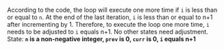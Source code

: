 According to the code, the loop will execute one more time if `i` is less than or equal to `n`. At the end of the last iteration, `i` is less than or equal to n+1 after incrementing by 1. Therefore, to execute the loop one more time, `i` needs to be adjusted to `i` equals n+1. No other states need adjustment.
State: **`n` is a non-negative integer, `prev` is 0, `curr` is 0, `i` equals n+1**
